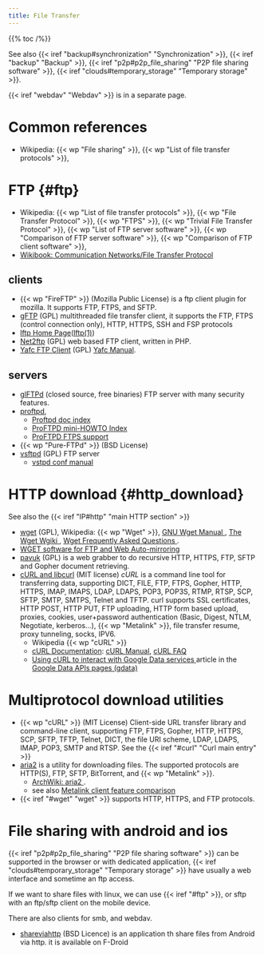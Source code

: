 ```yaml
---
title: File Transfer
---
```


{{% toc /%}}

See also {{< iref "backup#synchronization" "Synchronization" >}},
{{< iref "backup" "Backup" >}},
{{< iref "p2p#p2p_file_sharing" "P2P file sharing software" >}},
{{< iref "clouds#temporary_storage" "Temporary storage" >}}.

{{< iref "webdav" "Webdav" >}} is in a separate page.

# Common references

-   Wikipedia: {{< wp "File sharing" >}}, {{< wp "List of file transfer protocols" >}},


# FTP {#ftp}
-   Wikipedia: {{< wp "List of file transfer protocols" >}},
    {{< wp "File Transfer Protocol" >}}, {{< wp "FTPS" >}}, {{< wp "Trivial File Transfer Protocol" >}},
    {{< wp "List of FTP server software" >}}, {{< wp "Comparison of FTP server software" >}},
    {{< wp "Comparison of FTP client software" >}},
-   [Wikibook: Communication Networks/File Transfer Protocol
    ](http://en.wikibooks.org/wiki/Communication_Networks/File_Transfer_Protocol)

## clients
-   {{< wp "FireFTP" >}} (Mozilla Public License) is a ftp client plugin for
    mozilla. It supports FTP, FTPS, and SFTP.
-   [gFTP](http://gftp.seul.org/) (GPL)
    multithreaded file transfer client, it supports the FTP,
    FTPS (control connection only), HTTP, HTTPS, SSH and FSP protocols
-   [lftp Home Page](http://lftp.yar.ru/)([lftp(1)](http://man.cx/lftp(1)))
-   [Net2ftp](http://www.net2ftp.com) (GPL)
    web based FTP client, written in PHP.
-   [Yafc FTP Client](http://www.yafc-ftp.com/) (GPL)
    [Yafc Manual](http://www.yafc-ftp.com/manual/).

## servers
-   [glFTPd](http://en.wikipedia.org/wiki/Glftpd) (closed source, free binaries)
    FTP server with many security features.
-   [proftpd](http://www.proftpd.org/),
    - [Proftpd doc index](http://www.proftpd.org/docs/)
    - [ProFTPD mini-HOWTO Index](http://www.proftpd.org/docs/howto/)
    - [ProFTPD FTPS support](http://www.proftpd.org/docs/howto/TLS.html)
-   {{< wp "Pure-FTPd" >}} (BSD License)
-   [vsftpd](https://security.appspot.com/vsftpd.html) (GPL)
    FTP server
    -   [vstpd conf manual
        ](https://security.appspot.com/vsftpd/vsftpd_conf.html)

# HTTP download {#http_download}
See also the {{< iref "IP#http" "main HTTP section" >}}

-   <a name="wget"></a>[wget](http://www.gnu.org/software/wget/) (GPL),
    Wikipedia: {{< wp "Wget" >}},
    [GNU Wget Manual
    ](http://www.gnu.org/software/wget/manual/html_node/index.html),
    [The Wget Wgiki
    ](http://wget.addictivecode.org/),
    [Wget Frequently Asked Questions
    ](http://wget.addictivecode.org/FrequentlyAskedQuestions).
-   [WGET software for FTP and Web Auto-mirroring
    ](http://www.ccp14.ac.uk/mirror/wget.htm)
-   [pavuk](http://www.pavuk.org/) (GPL) is a web grabber to do
    recursive HTTP, HTTPS, FTP, SFTP and Gopher document retrieving.
-   <a name="curl"></a>[cURL and libcurl](http://curl.haxx.se/) (MIT license)
    _cURL_ is a command line tool for transferring data, supporting
    DICT, FILE, FTP, FTPS, Gopher, HTTP, HTTPS, IMAP, IMAPS, LDAP,
    LDAPS, POP3, POP3S, RTMP, RTSP, SCP, SFTP, SMTP, SMTPS, Telnet and
    TFTP.  curl supports SSL certificates, HTTP POST, HTTP PUT, FTP
    uploading, HTTP form based upload, proxies, cookies, user+password
    authentication (Basic, Digest, NTLM, Negotiate, kerberos...),
    {{< wp "Metalink" >}}, file transfer resume, proxy tunneling, socks, IPV6.
    -   Wikipedia {{< wp "cURL" >}}
    -   [cURL Documentation](http://curl.haxx.se/docs/):
        [cURL Manual](http://curl.haxx.se/docs/manual.html),
        [cURL FAQ](http://curl.haxx.se/docs/faq.html)
    -   [Using cURL to interact with Google Data services
        ](https://developers.google.com/gdata/articles/using_cURL)
        article in the [Google Data APIs pages (gdata)
        ](https://developers.google.com/gdata/)


# Multiprotocol download utilities

-   {{< wp "cURL" >}} (MIT License)
    Client-side URL transfer library and command-line client,
    supporting FTP, FTPS, Gopher, HTTP, HTTPS, SCP, SFTP, TFTP,
    Telnet, DICT, the file URI scheme, LDAP, LDAPS, IMAP,
    POP3, SMTP and RTSP. See the
    {{< iref "#curl" "Curl main entry" >}}
-   <a name=aria2></a>[aria2](https://aria2.github.io/)
    is a utility for downloading files. The supported protocols are
    HTTP(S), FTP, SFTP, BitTorrent, and {{< wp "Metalink" >}}.
    -   [ArchWiki: aria2
        ](https://wiki.archlinux.org/index.php/Aria2).
    -   see also [Metalink client feature comparison
        ](https://en.wikipedia.org/wiki/Metalink#Metalink_client_feature_comparison)
-   {{< iref "#wget" "wget" >}}
    supports HTTP, HTTPS, and FTP protocols.

# File sharing with android and ios

{{< iref "p2p#p2p_file_sharing" "P2P file sharing software" >}} can be supported in the
browser or with dedicated application,
{{< iref "clouds#temporary_storage" "Temporary storage" >}} have usually a web interface
and sometime an ftp access.

If we want to share files with linux, we can use {{< iref "#ftp" >}}, or sftp with an
ftp/sftp client on the mobile device.

There are also clients for smb, and webdav.

-   [shareviahttp](https://github.com/marcosdiez/shareviahttp) (BSD Licence)
    is an application th share files from Android via http.
    it is available on F-Droid




<!--  Local Variables: -->
<!--  mode: markdown -->
<!--  ispell-local-dictionary: "english" -->
<!--  End: -->

